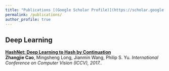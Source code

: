 ```yaml
---
title: "Publications [(Google Scholar Profile)](https://scholar.google.com/citations?user=pA-TqMEAAAAJ)"
permalink: /publications/
author_profile: true
---
```


## Deep Learning

<b>[HashNet: Deep Learning to Hash by Continuation](http://lantaoyu.com/publications/HashNet)</b> <br> <b>Zhangjie Cao</b>, Mingsheng Long, Jianmin Wang, Philip S. Yu. <i>International Conference on Computer Vision (ICCV), 2017.</i>.
